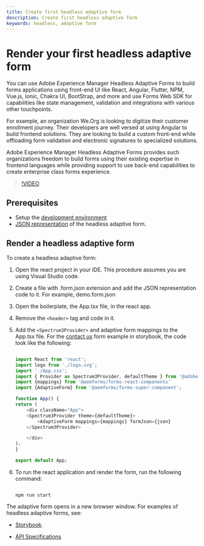```yaml
---
title: Create first headless adaptive form
description: Create first headless adaptive form
keywords: headless, adaptive form
---
```


# Render your first headless adaptive form

You can use Adobe Experience Manager Headless Adaptive Forms to build forms applications using front-end UI like React, Angular, Flutter, NPM, Vue.js, Ionic, Chakra UI, BootStrap, and more and use  Forms Web SDK for capabilities like state management, validation and integrations with various other touchpoints.

For example, an organization We.Org is looking to digitize their customer enrollment journey. Their developers are well versed at using Angular to build frontend solutions. They are looking to build a custom front-end while offloading form validation and electronic signatures to specialized solutions.

Adobe Experience Manager Headless Adaptive Forms provides such organizations freedom to build forms using their existing expertise in frontend languages while providing support to use back-end capabilities to create enterprise class forms experience.

>[!VIDEO](https://adobe-my.sharepoint.com/personal/macman_adobe_com/_layouts/15/onedrive.aspx?id=%2Fpersonal%2Fmacman%5Fadobe%5Fcom%2FDocuments%2FRecordings%2FDemo%20recording%20for%20Headless%20AF%2D20220309%5F150858%2DMeeting%20Recording%2Emp4&parent=%2Fpersonal%2Fmacman%5Fadobe%5Fcom%2FDocuments%2FRecordings)

## Prerequisites

* Setup the [development environment](setup-development-environment.md)
* [JSON representation](https://git.corp.adobe.com/pages/livecycle/af2-web-runtime/story/?path=/story/crispr-introduction--page) of the headless adaptive form.

## Render a headless adaptive form

To create a headless adaptive form:

1. Open the react project in your IDE. This procedure assumes you are using Visual Studio code.

1. Create a file with .form.json extension and add the JSON representation code to it. For example, demo.form.json

1. Open the boilerplate, the App.tsx file, in the react app.

1. Remove the `<header>` tag and code in it.

1. Add the `<Spectrum3Provider>` and adaptive form mappings to the App.tsx file. For the [contact us](https://git.corp.adobe.com/pages/livecycle/af2-web-runtime/story/?path=/story/crispr-introduction--page) form example in storybook, the code look like the following:

    ```JavaScript  

    import React from 'react';
    import logo from './logo.svg';
    import './App.css';
    import { Provider as Spectrum3Provider, defaultTheme } from '@adobe/react-spectrum'
    import {mappings} from '@aemforms/forms-react-components'
    import {AdaptiveForm} from '@aemforms/forms-super-component';

    function App() {
    return (
        <div className="App">
        <Spectrum3Provider theme={defaultTheme}>
            <AdaptiveForm mappings={mappings} formJson={json}
        </Spectrum3Provider>

        </div>
    );
    }

    export default App;
    ```

1. To run the react application and render the form, run the following command:

    ```Shell
    
    npm run start

    ```

The adaptive form opens in a new browser window. For examples of headless adaptive forms, see:

* [Storybook](https://git.corp.adobe.com/pages/livecycle/af2-web-runtime/story/?path=/story/crispr-introduction--page).

* [API Specifications](https://git.corp.adobe.com/pages/livecycle/af2-docs/spec/latest/internal/#_appendix_b_implementation_and_examples)
